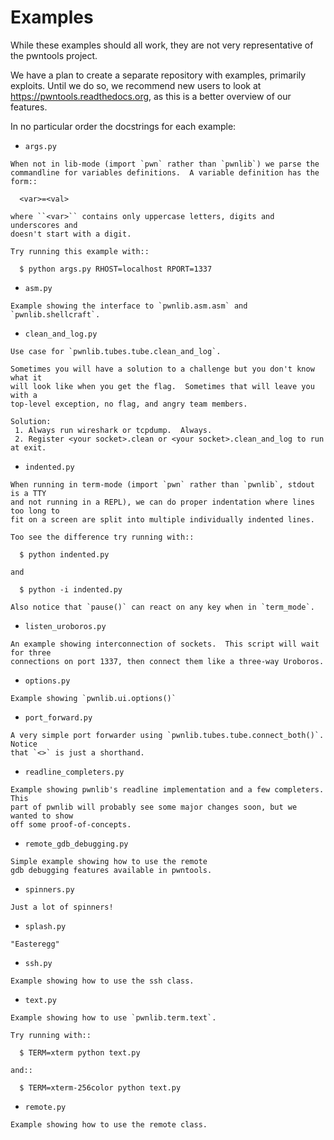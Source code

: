 # Examples
While these examples should all work, they are not very representative of
the pwntools project.

We have a plan to create a separate repository with examples, primarily
exploits. Until we do so, we recommend new users to look at
https://pwntools.readthedocs.org, as this is a better overview of our features.

In no particular order the docstrings for each example:

* `args.py`
```
When not in lib-mode (import `pwn` rather than `pwnlib`) we parse the
commandline for variables definitions.  A variable definition has the form::

  <var>=<val>

where ``<var>`` contains only uppercase letters, digits and underscores and
doesn't start with a digit.

Try running this example with::

  $ python args.py RHOST=localhost RPORT=1337
```
* `asm.py`
```
Example showing the interface to `pwnlib.asm.asm` and `pwnlib.shellcraft`.
```
* `clean_and_log.py`
```
Use case for `pwnlib.tubes.tube.clean_and_log`.

Sometimes you will have a solution to a challenge but you don't know what it
will look like when you get the flag.  Sometimes that will leave you with a
top-level exception, no flag, and angry team members.

Solution:
 1. Always run wireshark or tcpdump.  Always.
 2. Register <your socket>.clean or <your socket>.clean_and_log to run at exit.
```
* `indented.py`
```
When running in term-mode (import `pwn` rather than `pwnlib`, stdout is a TTY
and not running in a REPL), we can do proper indentation where lines too long to
fit on a screen are split into multiple individually indented lines.

Too see the difference try running with::

  $ python indented.py

and

  $ python -i indented.py

Also notice that `pause()` can react on any key when in `term_mode`.
```
* `listen_uroboros.py`
```
An example showing interconnection of sockets.  This script will wait for three
connections on port 1337, then connect them like a three-way Uroboros.
```
* `options.py`
```
Example showing `pwnlib.ui.options()`
```
* `port_forward.py`
```
A very simple port forwarder using `pwnlib.tubes.tube.connect_both()`.  Notice
that `<>` is just a shorthand.
```
* `readline_completers.py`
```
Example showing pwnlib's readline implementation and a few completers.  This
part of pwnlib will probably see some major changes soon, but we wanted to show
off some proof-of-concepts.
```
* `remote_gdb_debugging.py`
```
Simple example showing how to use the remote
gdb debugging features available in pwntools.
```
* `spinners.py`
```
Just a lot of spinners!
```
* `splash.py`
```
"Easteregg"
```
* `ssh.py`
```
Example showing how to use the ssh class.
```
* `text.py`
```
Example showing how to use `pwnlib.term.text`.

Try running with::

  $ TERM=xterm python text.py

and::

  $ TERM=xterm-256color python text.py
```
* `remote.py`
```
Example showing how to use the remote class.
```
